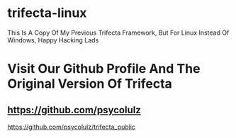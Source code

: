 # trifecta-linux
This Is A Copy Of My Previous Trifecta Framework, But For Linux Instead Of Windows, Happy Hacking Lads

Visit Our Github Profile And The Original Version Of Trifecta
==================================================================
https://github.com/psycolulz
----------------------------------
https://github.com/psycolulz/trifecta_public
